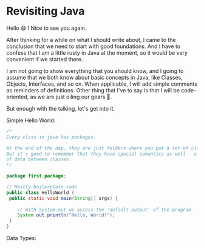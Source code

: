 
# Revisiting Java

Hello :smile: ! Nice to see you again.

After thinking for a while on what I should write about, I came to 
the conclusion that we need to start with good foundations. And I have to 
confess that I am a little rusty in Java at the moment, so it would be very
convenient if we started there.

I am not going to show everything that you should know, and I going to assume
that we both know about basic concepts in Java, like Classes, Objects, Interfaces, 
and so on. When applicable, I will add simple comments as reminders of definitions.
Other thing that I've to say is that I will be code-oriented, as we are just 
oiling our gears :car:.

But enough with the talking, let's get into it.


Simple Hello World:

```java
/* 
Every class in java has packages.

At the end of the day, they are just folders where you put a set of classes, interfaces, ...
But it's good to remember that they have special semantics as well - e.g. Controlled access 
of data between classes.
*/

package first.package;

// Mostly boilerplate code
public class HelloWorld {
 public static void main(String[] args) {
    
    // With System.out we access the 'default output' of the program
    System.out.println("Hello, World!");
 }
}
```
Data Types:

